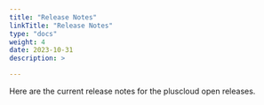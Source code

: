 ```yaml
---
title: "Release Notes"
linkTitle: "Release Notes"
type: "docs"
weight: 4
date: 2023-10-31
description: >

---
```


Here are the current release notes for the pluscloud open releases.


